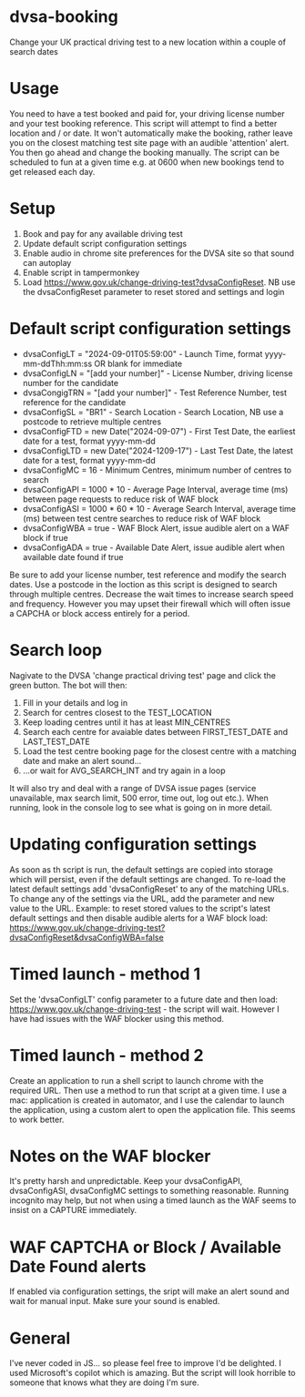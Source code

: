 # dvsa-booking
Change your UK practical driving test to a new location within a couple of search dates

# Usage
You need to have a test booked and paid for, your driving license number and your test booking reference. This script will attempt to find a better location and / or date. It won't automatically make the booking, rather leave you on the closest matching test site page with an audible 'attention' alert. You then go ahead and change the booking manually. The script can be scheduled to fun at a given time e.g. at 0600 when new bookings tend to get released each day.

# Setup
1. Book and pay for any available driving test
2. Update default script configuration settings
3. Enable audio in chrome site preferences for the DVSA site so that sound can autoplay
4. Enable script in tampermonkey
5. Load https://www.gov.uk/change-driving-test?dvsaConfigReset. NB use the dvsaConfigReset parameter to reset stored and settings and login

# Default script configuration settings
 - dvsaConfigLT = "2024-09-01T05:59:00" - Launch Time, format yyyy-mm-ddThh:mm:ss OR blank for immediate
 - dvsaConfigLN = "[add your number]" - License Number, driving license number for the candidate
 - dvsaCongigTRN = "[add your number]" - Test Reference Number, test reference for the candidate
 - dvsaConfigSL = "BR1" - Search Location - Search Location, NB use a postcode to retrieve multiple centres
 - dvsaConfigFTD = new Date("2024-09-07") - First Test Date, the earliest date for a test, format yyyy-mm-dd
 - dvsaConfigLTD = new Date("2024-1209-17") - Last Test Date, the latest date for a test, format yyyy-mm-dd
 - dvsaConfigMC = 16 - Minimum Centres, minimum number of centres to search
 - dvsaConfigAPI = 1000 * 10 - Average Page Interval, average time (ms) between page requests to reduce risk of WAF block
 - dvsaConfigASI = 1000 * 60 * 10 - Average Search Interval, average time (ms) between test centre searches to reduce risk of WAF block
 - dvsaConfigWBA = true - WAF Block Alert, issue audible alert on a WAF block if true
 - dvsaConfigADA = true - Available Date Alert, issue audible alert when available date found if true

Be sure to add your license number, test reference and modify the search dates. Use a postcode in the loction as this script is designed to search through multiple centres. Decrease the wait times to increase search speed and frequency. However you may upset their firewall which will often issue a CAPCHA or block access entirely for a period.

# Search loop
Nagivate to the DVSA 'change practical driving test' page and click the green button. The bot will then:
1. Fill in your details and log in
2. Search for centres closest to the TEST_LOCATION
3. Keep loading centres until it has at least MIN_CENTRES
4. Search each centre for avaiable dates between FIRST_TEST_DATE and LAST_TEST_DATE
5. Load the test centre booking page for the closest centre with a matching date and make an alert sound...
6. ...or wait for AVG_SEARCH_INT and try again in a loop
   
It will also try and deal with a range of DVSA issue pages (service unavailable, max search limit, 500 error, time out, log out etc.). When running, look in the console log to see what is going on in more detail.

# Updating configuration settings
As soon as th script is run, the default settings are copied into storage which will persist, even if the default settings are changed. To re-load the latest default settings add 'dvsaConfigReset' to any of the matching URLs. To change any of the settings via the URL, add the parameter and new value to the URL. Example: to reset stored values to the script's latest default settings and then disable audible alerts for a WAF block load: https://www.gov.uk/change-driving-test?dvsaConfigReset&dvsaConfigWBA=false

# Timed launch - method 1
Set the 'dvsaConfigLT' config parameter to a future date and then load: https://www.gov.uk/change-driving-test - the script will wait. However I have had issues with the WAF blocker using this method.

# Timed launch - method 2
Create an application to run a shell script to launch chrome with the required URL. Then use a method to run that script at a given time. I use a mac: application is created in automator, and I use the calendar to launch the application, using a custom alert to open the application file. This seems to work better.

# Notes on the WAF blocker
It's pretty harsh and unpredictable. Keep your dvsaConfigAPI, dvsaConfigASI, dvsaConfigMC settings to something reasonable. Running incognito may help, but not when using a timed launch as the WAF seems to insist on a CAPTURE immediately.

# WAF CAPTCHA or Block / Available Date Found alerts
If enabled via configuration settings, the sript will make an alert sound and wait for manual input. Make sure your sound is enabled.

# General
I've never coded in JS... so please feel free to improve I'd be delighted. I used Microsoft's copilot which is amazing. But the script will look horrible to someone that knows what they are doing I'm sure.
